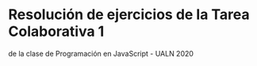 # Resolución de ejercicios de la Tarea Colaborativa 1
de la clase de Programación en JavaScript - UALN 2020
